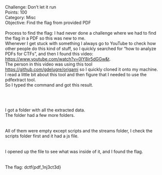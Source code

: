 Challenge: Don’t let it run
<br>
Points: 100
<br>
Category: Misc
<br>
Objective: Find the flag from provided PDF
<br><br>
Process to find the flag: I had never done a challenge where we had to find the flag in a PDF so this was new to me.
<br>
Whenever I get stuck with something I always go to YouTube to check how other people do this kind of stuff, so I quickly searched for “how to analyze PDFs for CTFs”, and then I found this video: https://www.youtube.com/watch?v=0IY8ir5dGGw&t.
<br>
The person in this video was using this tool https://github.com/gdelugre/origami so I quickly cloned it onto my machine.
<br>
I read a little bit about this tool and then figure that I needed to use the pdfextract tool.
<br>
So I typed the command and got this result.   
<br><br>

<br>
I got a folder with all the extracted data.
<br>
The folder had a few more folders.
<br><br>

<br>
All of them were empty except scripts and the streams folder, I check the scripts folder first and it had a js file.
<br><br>

<br>
I opened up the file to  see what was inside of it, and I found the flag.
<br><br>

<br> 
The flag: dctf{pdf_1nj3ct3d}
